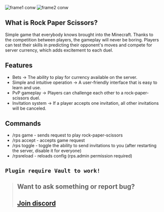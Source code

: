 
![frame1 conw](https://github.com/user-attachments/assets/5aa9163b-edea-4d08-92c1-94b41d015c03)
![frame2 conw](https://github.com/user-attachments/assets/cc0a5638-b946-4db4-baad-1d0a40e7704d)


## What is Rock Paper Scissors?
Simple game that everybody knows brought into the Minecraft. Thanks to the competition between players, the gameplay will never be boring. Players can test their skills in predicting their opponent's moves and compete for server currency, which adds excitement to each duel.

## Features
- Bets -> The ability to play for currency available on the server.
- Simple and intuitive operation -> A user-friendly interface that is easy to learn and use.
- PvP gameplay -> Players can challenge each other to a rock-paper-scissors duel.
- Invitation system -> If a player accepts one invitation, all other invitations will be canceled.

## Commands
- /rps game <player> <bet> - sends request to play rock-paper-scissors
- /rps accept <player> - accepts game request
- /rps toggle - toggle the ability to send invitations to you (after restarting the server, disable it for everyone)
- /rpsreload - reloads config (rps.admin permission required)


## `Plugin require Vault to work!`

> ## Want to ask something or report bug?
> ## [Join discord](https://discord.com/invite/NfcnukNMmW)
